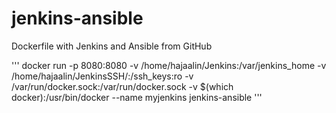# jenkins-ansible
Dockerfile with Jenkins and Ansible from GitHub

'''
docker run -p 8080:8080 -v /home/hajaalin/Jenkins:/var/jenkins_home -v /home/hajaalin/JenkinsSSH/:/ssh_keys:ro -v /var/run/docker.sock:/var/run/docker.sock -v $(which docker):/usr/bin/docker --name myjenkins jenkins-ansible
'''


